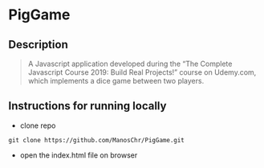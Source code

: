# PigGame
 
## Description

> A Javascript application developed during the “The Complete Javascript Course 2019: Build Real Projects!” course on Udemy.com, which implements a dice game between two players.

## Instructions for running locally

- clone repo

```
git clone https://github.com/ManosChr/PigGame.git
```

- open the index.html file on browser
